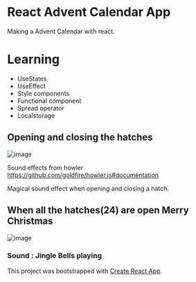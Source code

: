# React Advent Calendar App 

Making a Advent Calendar with react.

# Learning

* UseStates
* UseEffect
* Style components
* Functional component
* Spread operator
* Localstorage

## Opening and closing the hatches

![image](https://user-images.githubusercontent.com/33283405/103387735-a92ab480-4b05-11eb-910f-477efe0941eb.png)

Sound effects from  howler https://github.com/goldfire/howler.js#documentation

Magical sound effect when opening and closing a hatch. 


## When all the hatches(24) are open Merry Christmas

![image](https://user-images.githubusercontent.com/33283405/103387778-eb53f600-4b05-11eb-93ae-1aff10ee2038.png)

### Sound : Jingle Bells playing


This project was bootstrapped with [Create React App](https://github.com/facebook/create-react-app).


